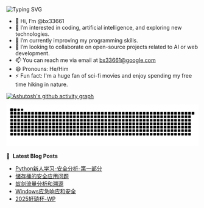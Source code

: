![Typing SVG](https://readme-typing-svg.demolab.com/?lines=I'm+BX)

- 👋 Hi, I’m @bx33661
- 👀 I’m interested in coding, artificial intelligence, and exploring new technologies.
- 🌱 I’m currently improving my programming skills.
- 💞️ I’m looking to collaborate on open-source projects related to AI or web development.
- 📫 You can reach me via email at bx33661@google.com
- 😄 Pronouns: He/Him
- ⚡ Fun fact: I'm a huge fan of sci-fi movies and enjoy spending my free time hiking in nature.

[![Ashutosh's github activity graph](https://github-readme-activity-graph.vercel.app/graph?username=bx33661&bg_color=fffff0&color=708090&line=24292e&point=24292e&area=true&hide_border=true)](https://github.com/ashutosh00710/github-readme-activity-graph)


<picture>
  <source media="(prefers-color-scheme: dark)" srcset="https://raw.githubusercontent.com/bx33661/bx33661/output/github-contribution-grid-snake-dark.svg">
  <source media="(prefers-color-scheme: light)" srcset="https://raw.githubusercontent.com/bx33661/bx33661/output/github-contribution-grid-snake.svg">
  <img alt="github contribution grid snake animation" src="https://raw.githubusercontent.com/bx33661/bx33661/output/github-contribution-grid-snake.svg">
</picture>

📕 &nbsp;**Latest Blog Posts**
<!-- BLOG-POST-LIST:START -->
- [Python新人学习-安全分析-第一部分](https://www.bx33661.com/blog/z8x9w23/)
- [储存桶的安全应用问题](https://www.bx33661.com/blog/k8x10w24/)
- [蚁剑流量分析和溯源](https://www.bx33661.com/blog/k8x9w23/)
- [Windows应急响应和安全](https://www.bx33661.com/blog/k8x9w2m8/)
- [2025轩辕杯-WP](https://www.bx33661.com/blog/k8x9w26/)
<!-- BLOG-POST-LIST:END -->

